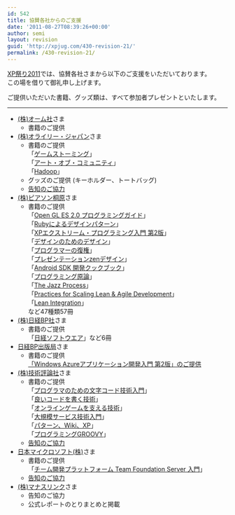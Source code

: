 ```yaml
---
id: 542
title: 協賛各社からのご支援
date: '2011-08-27T08:39:26+00:00'
author: semi
layout: revision
guid: 'http://xpjug.com/430-revision-21/'
permalink: /430-revision-21/
---
```


[XP祭り2011](http://xpjug.com/xpx/ "XP祭り2011")では、協賛各社さまから以下のご支援をいただいております。  
この場を借りて御礼申し上げます。

ご提供いただいた書籍、グッズ類は、すべて参加者プレゼントといたします。

---

- [(株)オーム社](http://www.ohmsha.co.jp/)さま 
    - 書籍のご提供
- [(株)オライリー・ジャパン](http://www.oreilly.co.jp/index.shtml)さま 
    - 書籍のご提供  
        「[ゲームストーミング](http://www.oreilly.co.jp/books/9784873115054/)」  
        「[アート・オブ・コミュニティ](http://www.amazon.co.jp/dp/4873114950/)」  
        「[Hadoop](http://www.amazon.co.jp/dp/487311439X/)」
    - グッズのご提供 (キーホルダー、トートバッグ)
    - [告知のご協力](http://www.oreilly.co.jp/editors/archives/2011/08/ann-xp-summer-event-2011.html)
- [(株)ピアソン桐原](http://www.pearsonkirihara.jp/)さま 
    - 書籍のご提供  
        「[Open GL ES 2.0 プログラミングガイド](http://www.amazon.co.jp/dp/4894714396/)」  
        「[Rubyによるデザインパターン](<http://www.amazon.co.jp/dp/4894712857/ >)」  
        「[XPエクストリーム・プログラミング入門 第2版](http://www.amazon.co.jp/dp/4894716852/)」  
        「[デザインのためのデザイン](http://www.amazon.co.jp/dp/4864010048/)」  
        「[プログラマーの復権](http://www.amazon.co.jp/dp/4894715082/)」  
        「[プレゼンテーションzenデザイン](http://www.amazon.co.jp/dp/4894713993/)」  
        「[Android SDK 開発クックブック](http://www.amazon.co.jp/dp/486401051X/)」  
        「[プログラミング原論](http://www.amazon.co.jp/dp/4864010080/)」  
        「[The Jazz Process](http://www.amazon.co.jp/dp/0321636457/)」  
        「[Practices for Scaling Lean &amp; Agile Development](http://www.amazon.co.jp/dp/0321636406/)」  
        「[Lean Integration](http://www.amazon.co.jp/dp/0321712315/)」  
        など47種類57冊
- [(株)日経BP社](http://itpro.nikkeibp.co.jp/index.html)さま 
    - 書籍のご提供  
        「[日経ソフトウエア](http://itpro.nikkeibp.co.jp/NSW/index.html)」など6冊
- [日経BP出版局](http://ec.nikkeibp.co.jp/index.html)さま 
    - 書籍のご提供  
        [「Windows Azureアプリケーション開発入門 第2版」のご提供](http://xpjug.com/xpx_notice2/ "「Windows Azureアプリケーション開発入門 第2版」が書籍プレゼントに！")
- [(株)技術評論社](http://gihyo.jp/)さま 
    - 書籍のご提供  
        「[プログラマのための文字コード技術入門](http://www.amazon.co.jp/dp/477414164X/)」  
        「[良いコードを書く技術](http://www.amazon.co.jp/dp/4774145963/)」  
        「[オンラインゲームを支える技術](http://www.amazon.co.jp/dp/4774145807/)」  
        「[大規模サービス技術入門](http://www.amazon.co.jp/dp/4774143073/)」  
        「[パターン、Wiki、XP](http://www.amazon.co.jp/dp/4774138975/)」  
        「[プログラミングGROOVY](http://www.amazon.co.jp/dp/4774147273/)」
    - [告知のご協力](http://gihyo.jp/news/info/2011/08/1701)
- [日本マイクロソフト(株)](http://www.microsoft.com/japan/powerpro/developer/agile/default.mspx)さま 
    - 書籍のご提供  
        「[チーム開発プラットフォーム Team Foundation Server 入門](http://www.amazon.co.jp/dp/4774146080/)」
    - [告知のご協力](http://www.microsoft.com/japan/powerpro/developer/agile/community/xpjug.mspx)
- [(株)マナスリンク](http://www.manaslink.com/)さま 
    - 告知のご協力
    - 公式レポートのとりまとめと掲載